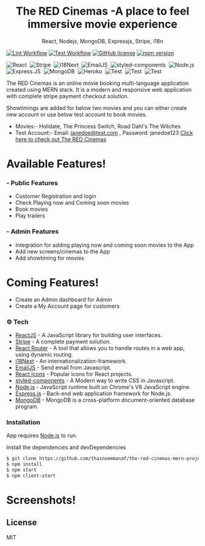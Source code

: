 <h1 align="center">
The RED Cinemas -A place to feel immersive movie experience
</h1>
<p align="center">
 React, Nodejs, MongoDB, Expressjs, Stripe, i18n 
</p>

[![Lint Workflow](https://github.com/thasneemmanaf/the-red-cinemas-mern-project/workflows/Run%20Lint%20-%20The%20RED%20Cinemas/badge.svg)](https://github.com/thasneemmanaf/the-red-cinemas-mern-project/actions)
[![Test Workflow](https://github.com/thasneemmanaf/the-red-cinemas-mern-project/workflows/Run%20Test%20-%20The%20RED%20Cinemas/badge.svg)](https://github.com/thasneemmanaf/the-red-cinemas-mern-project/actions)
[![GitHub license](https://img.shields.io/badge/license-MIT-blue.svg)](https://github.com/facebook/react/blob/master/LICENSE) [![npm version](https://img.shields.io/npm/v/react.svg?style=flat)](https://www.npmjs.com/package/react)

![React](https://img.shields.io/badge/-React-333333?style=flat&logo=react)&nbsp;
![Stripe](https://img.shields.io/badge/-Stripe-333333?style=flat&logo=stripe)&nbsp;
![i18Next](https://img.shields.io/badge/-I18Next-333333?style=flat)&nbsp;
![EmailJS](https://img.shields.io/badge/-EmailJS-333333?style=flat&logo=minutemailer)&nbsp;
![styled-components](https://img.shields.io/badge/-StyledComponents-333333?style=flat&logo=styled-components)&nbsp;
![Node.js](https://img.shields.io/badge/-Node.js-333333?style=flat&logo=node.js)&nbsp;
![Express.JS](https://img.shields.io/badge/-Express.JS-333333?style=flat&logo=Express.JS)&nbsp;
![MongoDB](https://img.shields.io/badge/-MongoDB-333333?style=flat&logo=mongodb)&nbsp;
![Heroku](https://img.shields.io/badge/-Heroku-333333?style=flat&logo=heroku)&nbsp;
![Test](https://img.shields.io/badge/-SuperTest-333333?style=flat)&nbsp;
![Test](https://img.shields.io/badge/-Chai-333333?style=flat)&nbsp;
![Test](https://img.shields.io/badge/-Mocha-333333?style=flat)&nbsp;

The RED Cinemas is an online movie booking multi-language application created using MERN stack. It is a modern and responsive web application with complete stripe payment checkout solution.

Showtimings are added for below two movies and you can either create new account or use below test account to book movies.

- Movies:- Holidate, The Princess Switch, Road Dahl's The Witches
- Test Account:- Email: janedoe@test.com , Password: janedoe123
  [Click here to check out The RED Cinemas](https://cakey.netlify.app/)

# Available Features!

### - Public Features

- Customer Registration and login
- Check Playing now and Coming soon movies
- Book movies
- Play trailers

### - Admin Features

- Integration for adding playing now and coming soon movies to the App
- Add new screens/cinemas to the App
- Add showtiming for movies

# Coming Features!

- Create an Admin dashboard for Admin
- Create a My Account page for customers

### ⚙️ Tech

- [ReactJS](https://reactjs.org/) - A JavaScript library for building user interfaces.
- [Stripe](https://stripe.com/en-se) - A complete payment solution.
- [React Router](https://reactrouter.com/) - A tool that allows you to handle routes in a web app, using dynamic routing.
- [i18Next](https://www.i18next.com/) - An internationalization-framework.
- [EmailJS](https://www.emailjs.com/) - Send email from Javascript.
- [React Icons](https://react-icons.github.io/react-icons/) - Popular icons for React projects.
- [styled-components](https://styled-components.com/) - A Modern way to write CSS in Javascript.
- [Node.js](https://nodejs.org/en/) - JavaScript runtime built on Chrome's V8 JavaScript engine.
- [Express.js](https://expressjs.com/) - Back-end web application framework for Node.js.
- [MongoDB](https://www.mongodb.com/) - MongoDB is a cross-platform document-oriented database program.

### Installation

App requires [Node.js](https://nodejs.org/) to run.

Install the dependencies and devDependencies

```sh
$ git clone https://github.com/thasneemmanaf/the-red-cinemas-mern-project.git
$ npm install
$ npm start
$ npm client-start
```

# Screenshots!

## License

MIT
